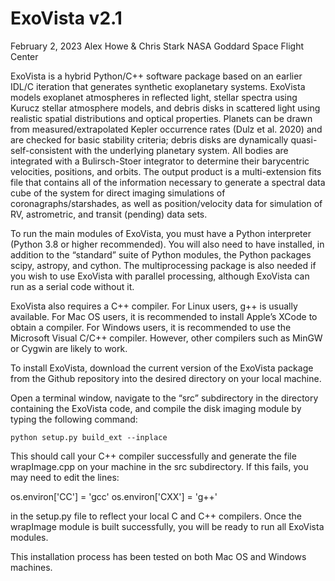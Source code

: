 # ExoVista v2.1
February 2, 2023
Alex Howe & Chris Stark
NASA Goddard Space Flight Center

ExoVista is a hybrid Python/C++ software package based on an earlier IDL/C iteration that generates synthetic exoplanetary systems. ExoVista models exoplanet atmospheres in reflected light, stellar spectra using Kurucz stellar atmosphere models, and debris disks in scattered light using realistic spatial distributions and optical properties. Planets can be drawn from measured/extrapolated Kepler occurrence rates (Dulz et al. 2020) and are checked for basic stability criteria; debris disks are dynamically quasi-self-consistent with the underlying planetary system. All bodies are integrated with a Bulirsch-Stoer integrator to determine their barycentric velocities, positions, and orbits. The output product is a multi-extension fits file that contains all of the information necessary to generate a spectral data cube of the system for direct imaging simulations of coronagraphs/starshades, as well as position/velocity data for simulation of RV, astrometric, and transit (pending) data sets.

To run the main modules of ExoVista, you must have a Python interpreter (Python 3.8 or higher recommended). You will also need to have installed, in addition to the “standard” suite of Python modules, the Python packages scipy, astropy, and cython. The multiprocessing package is also needed if you wish to use ExoVista with parallel processing, although ExoVista can run as a serial code without it.

ExoVista also requires a C++ compiler.
For Linux users, g++ is usually available.
For Mac OS users, it is recommended to install Apple’s XCode to obtain a compiler.
For Windows users, it is recommended to use the Microsoft Visual C/C++ compiler. However, other compilers such as MinGW or Cygwin are likely to work.

To install ExoVista, download the current version of the ExoVista package from the Github repository into the desired directory on your local machine.

Open a terminal window, navigate to the “src” subdirectory in the directory containing the ExoVista code, and compile the disk imaging module by typing the following command:

	python setup.py build_ext --inplace

This should call your C++ compiler successfully and generate the file wrapImage.cpp on your machine in the src subdirectory. If this fails, you may need to edit the lines:

os.environ['CC'] = 'gcc'
os.environ['CXX'] = 'g++'

in the setup.py file to reflect your local C and C++ compilers. Once the wrapImage module is built successfully, you will be ready to run all ExoVista modules.

This installation process has been tested on both Mac OS and Windows machines.
